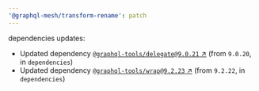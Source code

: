 ```yaml
---
'@graphql-mesh/transform-rename': patch
---
```

dependencies updates:
  - Updated dependency [`@graphql-tools/delegate@9.0.21`
    ↗︎](https://www.npmjs.com/package/@graphql-tools/delegate/v/9.0.21) (from `9.0.20`, in
    `dependencies`)
  - Updated dependency [`@graphql-tools/wrap@9.2.23`
    ↗︎](https://www.npmjs.com/package/@graphql-tools/wrap/v/9.2.23) (from `9.2.22`, in
    `dependencies`)
